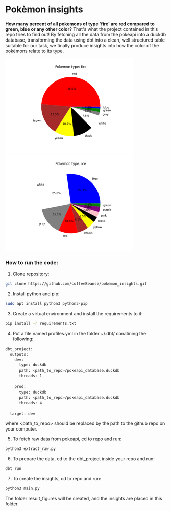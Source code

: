 # Pokèmon insights
**How many percent of all pokemons of type 'fire' are red compared to green, blue or any other color?**
That's what the project contained in this repo tries to find out!
By fetching all the data from the pokeapi into a duckdb database, transforming the data using dbt into a clean, well structured table suitable for our task, we finally produce insights into how the color of the pokèmons relate to its type.

<p float="left">
  <img src="fire_pokemons_readme_display.png" alt="Distribution of colors for pokèmons of type fire." width="400" />
  <img src="ice_pokemons_readme_display.png" alt="Distribution of colors for pokèmons of type ice." width="400" />
</p>


### How to run the code:

1. Clone repository:
```bash
git clone https://github.com/coffeeBeansz/pokemon_insights.git
```

2. Install python and pip:
```bash
sudo apt install python3 python3-pip
```

3. Create a virtual environment and install the requirements to it:
```bash
pip install -r requirements.txt
```

4. Put a file named profiles.yml in the folder ~/.dbt/ conatining the following:
```bash
dbt_project:
  outputs:
    dev:
      type: duckdb
      path: <path_to_repo>/pokeapi_database.duckdb
      threads: 1

    prod:
      type: duckdb
      path: <path_to_repo>/pokeapi_database.duckdb
      threads: 4

  target: dev
  ```
  where <path_to_repo> should be replaced by the path to the github repo on your computer.

5. To fetch raw data from pokeapi, cd to repo and run:
```bash
python3 extract_raw.py
```

6. To prepare the data, cd to the dbt_project inside your repo and run:
```bash
dbt run
```

7. To create the insights, cd to repo and run:
```bash
python3 main.py
```
The folder result_figures will be created, and the insights are placed in this folder.